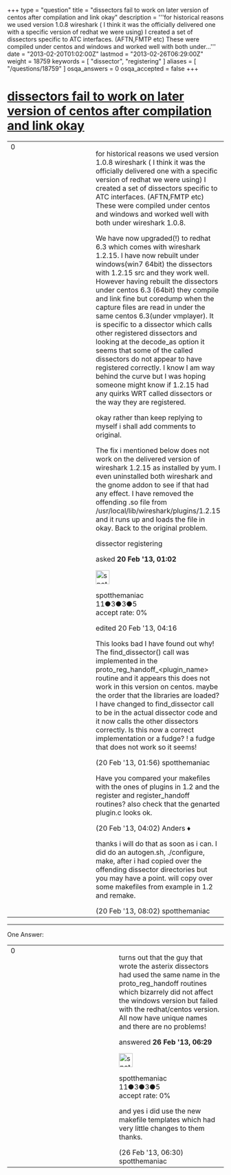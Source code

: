 +++
type = "question"
title = "dissectors fail to work on later version of centos after compilation and link okay"
description = '''for historical reasons we used version 1.0.8 wireshark ( I think it was the officially delivered one with a specific version of redhat we were using) I created a set of dissectors specific to ATC interfaces. (AFTN,FMTP etc) These were compiled under centos and windows and worked well with both under...'''
date = "2013-02-20T01:02:00Z"
lastmod = "2013-02-26T06:29:00Z"
weight = 18759
keywords = [ "dissector", "registering" ]
aliases = [ "/questions/18759" ]
osqa_answers = 0
osqa_accepted = false
+++

<div class="headNormal">

# [dissectors fail to work on later version of centos after compilation and link okay](/questions/18759/dissectors-fail-to-work-on-later-version-of-centos-after-compilation-and-link-okay)

</div>

<div id="main-body">

<div id="askform">

<table id="question-table" style="width:100%;"><colgroup><col style="width: 50%" /><col style="width: 50%" /></colgroup><tbody><tr class="odd"><td style="width: 30px; vertical-align: top"><div class="vote-buttons"><div id="post-18759-score" class="post-score" title="current number of votes">0</div><div id="favorite-count" class="favorite-count"></div></div></td><td><div id="item-right"><div class="question-body"><p>for historical reasons we used version 1.0.8 wireshark ( I think it was the officially delivered one with a specific version of redhat we were using) I created a set of dissectors specific to ATC interfaces. (AFTN,FMTP etc) These were compiled under centos and windows and worked well with both under wireshark 1.0.8.</p><p>We have now upgraded(!) to redhat 6.3 which comes with wireshark 1.2.15. I have now rebuilt under windows(win7 64bit) the dissectors with 1.2.15 src and they work well. However having rebuilt the dissectors under centos 6.3 (64bit) they compile and link fine but coredump when the capture files are read in under the same centos 6.3(under vmplayer). It is specific to a dissector which calls other registered dissectors and looking at the decode_as option it seems that some of the called dissectors do not appear to have registered correctly. I know I am way behind the curve but I was hoping someone might know if 1.2.15 had any quirks WRT called dissectors or the way they are registered.</p><p>okay rather than keep replying to myself i shall add comments to original.</p><p>The fix i mentioned below does not work on the delivered version of wireshark 1.2.15 as installed by yum. I even uninstalled both wireshark and the gnome addon to see if that had any effect. I have removed the offending .so file from /usr/local/lib/wireshark/plugins/1.2.15 and it runs up and loads the file in okay. Back to the original problem.</p></div><div id="question-tags" class="tags-container tags">dissector registering</div><div id="question-controls" class="post-controls"></div><div class="post-update-info-container"><div class="post-update-info post-update-info-user"><p>asked <strong>20 Feb '13, 01:02</strong></p><img src="https://secure.gravatar.com/avatar/d64d9a4ffe16338d4c65598b82424d6d?s=32&amp;d=identicon&amp;r=g" class="gravatar" width="32" height="32" alt="spotthemaniac&#39;s gravatar image" /><p>spotthemaniac<br />
<span class="score" title="11 reputation points">11</span><span title="3 badges"><span class="badge1">●</span><span class="badgecount">3</span></span><span title="3 badges"><span class="silver">●</span><span class="badgecount">3</span></span><span title="5 badges"><span class="bronze">●</span><span class="badgecount">5</span></span><br />
<span class="accept_rate" title="Rate of the user&#39;s accepted answers">accept rate:</span> <span title="spotthemaniac has no accepted answers">0%</span></p></div><div class="post-update-info post-update-info-edited"><p>edited 20 Feb '13, 04:16</p></div></div><div id="comments-container-18759" class="comments-container"><span id="18760"></span><div id="comment-18760" class="comment"><div id="post-18760-score" class="comment-score"></div><div class="comment-text"><p>This looks bad I have found out why! The find_dissector() call was implemented in the proto_reg_handoff_&lt;plugin_name&gt; routine and it appears this does not work in this version on centos. maybe the order that the libraries are loaded? I have changed to find_dissector call to be in the actual dissector code and it now calls the other dissectors correctly. Is this now a correct implementation or a fudge? ! a fudge that does not work so it seems!</p></div><div id="comment-18760-info" class="comment-info"><span class="comment-age">(20 Feb '13, 01:56)</span> spotthemaniac</div></div><span id="18767"></span><div id="comment-18767" class="comment"><div id="post-18767-score" class="comment-score"></div><div class="comment-text"><p>Have you compared your makefiles with the ones of plugins in 1.2 and the register and register_handoff routines? also check that the genarted plugin.c looks ok.</p></div><div id="comment-18767-info" class="comment-info"><span class="comment-age">(20 Feb '13, 04:02)</span> Anders ♦</div></div><span id="18772"></span><div id="comment-18772" class="comment"><div id="post-18772-score" class="comment-score"></div><div class="comment-text"><p>thanks i will do that as soon as i can. I did do an autogen.sh, ./configure, make, after i had copied over the offending dissector directories but you may have a point. will copy over some makefiles from example in 1.2 and remake.</p></div><div id="comment-18772-info" class="comment-info"><span class="comment-age">(20 Feb '13, 08:02)</span> spotthemaniac</div></div></div><div id="comment-tools-18759" class="comment-tools"></div><div class="clear"></div><div id="comment-18759-form-container" class="comment-form-container"></div><div class="clear"></div></div></td></tr></tbody></table>

------------------------------------------------------------------------

<div class="tabBar">

<span id="sort-top"></span>

<div class="headQuestions">

One Answer:

</div>

</div>

<span id="18880"></span>

<div id="answer-container-18880" class="answer answered-by-owner">

<table style="width:100%;"><colgroup><col style="width: 50%" /><col style="width: 50%" /></colgroup><tbody><tr class="odd"><td style="width: 30px; vertical-align: top"><div class="vote-buttons"><div id="post-18880-score" class="post-score" title="current number of votes">0</div></div></td><td><div class="item-right"><div class="answer-body"><p>turns out that the guy that wrote the asterix dissectors had used the same name in the proto_reg_handoff routines which bizarrely did not affect the windows version but failed with the redhat/centos version. All now have unique names and there are no problems!</p></div><div class="answer-controls post-controls"></div><div class="post-update-info-container"><div class="post-update-info post-update-info-user"><p>answered <strong>26 Feb '13, 06:29</strong></p><img src="https://secure.gravatar.com/avatar/d64d9a4ffe16338d4c65598b82424d6d?s=32&amp;d=identicon&amp;r=g" class="gravatar" width="32" height="32" alt="spotthemaniac&#39;s gravatar image" /><p>spotthemaniac<br />
<span class="score" title="11 reputation points">11</span><span title="3 badges"><span class="badge1">●</span><span class="badgecount">3</span></span><span title="3 badges"><span class="silver">●</span><span class="badgecount">3</span></span><span title="5 badges"><span class="bronze">●</span><span class="badgecount">5</span></span><br />
<span class="accept_rate" title="Rate of the user&#39;s accepted answers">accept rate:</span> <span title="spotthemaniac has no accepted answers">0%</span></p></div></div><div id="comments-container-18880" class="comments-container"><span id="18881"></span><div id="comment-18881" class="comment"><div id="post-18881-score" class="comment-score"></div><div class="comment-text"><p>and yes i did use the new makefile templates which had very little changes to them thanks.</p></div><div id="comment-18881-info" class="comment-info"><span class="comment-age">(26 Feb '13, 06:30)</span> spotthemaniac</div></div></div><div id="comment-tools-18880" class="comment-tools"></div><div class="clear"></div><div id="comment-18880-form-container" class="comment-form-container"></div><div class="clear"></div></div></td></tr></tbody></table>

</div>

<div class="paginator-container-left">

</div>

</div>

</div>

